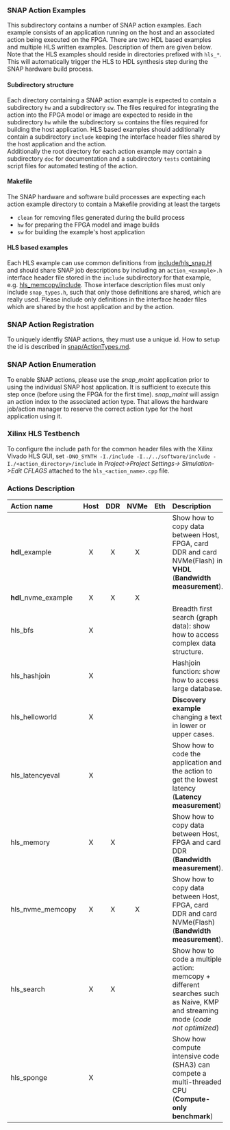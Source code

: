 ### SNAP Action Examples

This subdirectory contains a number of SNAP action examples. Each example consists of an application running on the host and an associated action being executed on the FPGA. There are two HDL based examples and multiple HLS written examples. Description of them are given below.  
Note that the HLS examples should reside in directories prefixed with `hls_*`. This will automatically trigger the HLS to HDL synthesis step during the SNAP hardware build process.

#### Subdirectory structure
Each directory containing a SNAP action example is expected to contain a subdirectory `hw` and a subdirectory `sw`.
The files required for integrating the action into the FPGA model or image are expected to reside in the subdirectory `hw` while the subdirectory `sw` contains the files required for building the host application. HLS based examples should additionally contain a subdirectory `include` keeping the interface header files shared by the host application and the action.  
Additionally the root directory for each action example may contain a subdirectory `doc` for documentation and a subdirectory `tests` containing script files for automated testing of the action.

#### Makefile
The SNAP hardware and software build processes are expecting each action example directory to contain a Makefile providing at least the targets
- `clean` for removing files generated during the build process
- `hw` for preparing the FPGA model and image builds
- `sw` for building the example's host application

#### HLS based examples
Each HLS example can use common definitions from [include/hls_snap.H](./include/hls_snap.H) and should share SNAP job descriptions by including an `action_<example>.h` interface header file stored in the `include` subdirectory for that example, e.g. [hls_memcopy/include](./hls_memcopy/include). Those interface description files must only include `snap_types.h`, such that only those definitions are shared, which are really used. Please include only definitions in the interface header files which are shared by the host application and by the action.

### SNAP Action Registration

To uniquely identfiy SNAP actions, they must use a unique id. How to setup the id is described in [snap/ActionTypes.md](../ActionTypes.md).

### SNAP Action Enumeration

To enable SNAP actions, please use the *snap_maint* application prior to using the individual SNAP host application. It is sufficient to execute this step once (before using the FPGA for the first time). *snap_maint* will assign an action index to the associated action type. That allows the hardware job/action manager to reserve the correct action type for the host application using it.

### Xilinx HLS Testbench

To configure the include path for the common header files with the Xilinx Vivado HLS GUI, set `-DNO_SYNTH -I./include -I../../software/include -I./<action_directory>/include` in *Project->Project Settings-> Simulation->Edit CFLAGS* attached to the `hls_<action_name>.cpp` file.

### Actions Description

| Action name             |Host|DDR|NVMe|Eth| Description
|:------------------------|:--:|:-:|:--:|:-:|:--------------------------------------------------------------------------------
| **hdl**\_example        | X  | X | X  |   | Show how to copy data between Host, FPGA, card DDR and card NVMe(Flash) in **VHDL** (**Bandwidth measurement**).
| **hdl**\_nvme_example   | X  | X | X  |   | 
| hls_bfs                 | X  |   |    |   | Breadth first search (graph data): show how to access complex data structure.
| hls_hashjoin            | X  |   |    |   | Hashjoin function: show how to access large database.
| hls_helloworld          | X  |   |    |   | **Discovery example** changing a text in lower or upper cases.
| hls_latencyeval         | X  |   |    |   | Show how to code the application and the action to get the lowest latency (**Latency measurement**)
| hls_memory              | X  | X |    |   | Show how to copy data between Host, FPGA and card DDR (**Bandwidth measurement**).
| hls_nvme_memcopy        | X  | X | X  |   | Show how to copy data between Host, FPGA, card DDR and card NVMe(Flash) (**Bandwidth measurement**).
| hls_search              | X  | X |    |   | Show how to code a multiple action: memcopy + different searches such as Naive, KMP and streaming mode (_code not optimized_)
| hls_sponge              | X  |   |    |   | Show how compute intensive code (SHA3) can compete a multi-threaded CPU (**Compute-only benchmark**)

